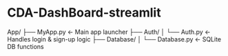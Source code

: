 # CDA-DashBoard-streamlit

App/
├── MyApp.py              ← Main app launcher
├── Auth/
│   └── Auth.py           ← Handles login & sign-up logic
├── Database/
│   └── Database.py       ← SQLite DB functions
